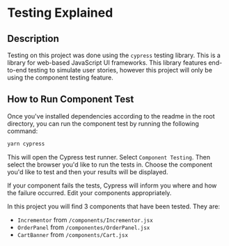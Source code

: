 # Testing Explained

## Description

Testing on this project was done using the `cypress` testing library. This is a library for web-based JavaScript UI frameworks. This library features end-to-end testing to simulate user stories, however this project will only be using the component testing feature.

## How to Run Component Test

Once you've installed dependencies according to the readme in the root directory, you can run the component test by running the following command:

```bash
yarn cypress
```

This will open the Cypress test runner. Select `Component Testing`. Then select the browser you'd like to run the tests in. Choose the component you'd like to test and then your results will be displayed.

If your component fails the tests, Cypress will inform you where and how the failure occurred. Edit your components appropriately.

In this project you will find 3 components that have been tested. They are:

-   `Incrementor` from `/components/Incrementor.jsx`
-   `OrderPanel` from `/componentes/OrderPanel.jsx`
-   `CartBanner` from `/components/Cart.jsx`
